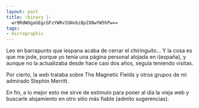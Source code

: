 ```yaml
---
layout: post
title: !binary |-
  wr9RdWUgaGEgcGFzYWRvIGNvbiBpZXNwYW5hPw==
tags:
- micrographic
---
```

Leo en barrapunto que iespana acaba de cerrar el chiringuito… Y la cosa es que me jode, porque yo tenía una página personal alojada en i(españa), y aunque no la actualizaba desde hace casi dos años, seguía teniendo visitas.

Por cierto, la web trataba sobre The Magnetic Fields y otros grupos de mi admirado Stephin Merritt.

En fin, a lo mejor esto me sirve de estímulo para poner al día la vieja web y buscarle alojamiento en otro sitio más fiable (admito sugerencias).
